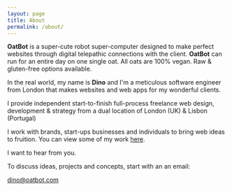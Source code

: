 ```yaml
---
layout: page
title: About
permalink: /about/
---
```


**OatBot** is a super-cute robot super-computer designed to make perfect websites through digital telepathic connections with the client. **OatBot** can run for an entire day on one single oat. All oats are 100% vegan. Raw & gluten-free options available.

In the real world, my name is **Dino** and I'm a meticulous software engineer from London that makes websites and web apps for my wonderful clients.

I provide independent start-to-finish full-process freelance web design, development & strategy from a dual location of London (UK) & Lisbon (Portugal)

I work with brands, start-ups businesses and individuals to bring web ideas to fruition. You can view some of my work [here](/projects).

I want to hear from you.

To discuss ideas, projects and concepts, start with an an email:

[dino@oatbot.com](mailto:dino@oatbot.com)
